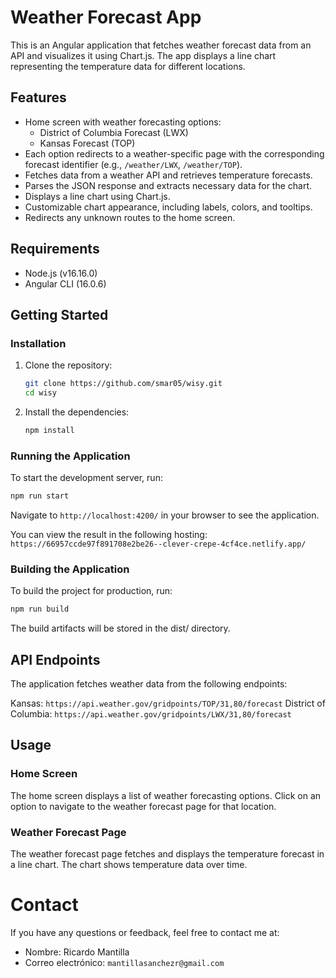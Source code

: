 # Weather Forecast App

This is an Angular application that fetches weather forecast data from an API and visualizes it using Chart.js. The app displays a line chart representing the temperature data for different locations.

## Features

- Home screen with weather forecasting options:
  - District of Columbia Forecast (LWX)
  - Kansas Forecast (TOP)
- Each option redirects to a weather-specific page with the corresponding forecast identifier (e.g., `/weather/LWX`, `/weather/TOP`).
- Fetches data from a weather API and retrieves temperature forecasts.
- Parses the JSON response and extracts necessary data for the chart.
- Displays a line chart using Chart.js.
- Customizable chart appearance, including labels, colors, and tooltips.
- Redirects any unknown routes to the home screen.

## Requirements

- Node.js (v16.16.0)
- Angular CLI (16.0.6)

## Getting Started

### Installation

1. Clone the repository:

   ```sh
   git clone https://github.com/smar05/wisy.git
   cd wisy
   ```

2. Install the dependencies:

   ```sh
   npm install
   ```

### Running the Application

To start the development server, run:

```sh
npm run start
```

Navigate to `http://localhost:4200/` in your browser to see the application.

You can view the result in the following hosting: `https://66957ccde97f891708e2be26--clever-crepe-4cf4ce.netlify.app/`

### Building the Application

To build the project for production, run:

```sh
npm run build
```

The build artifacts will be stored in the dist/ directory.

## API Endpoints

The application fetches weather data from the following endpoints:

Kansas: `https://api.weather.gov/gridpoints/TOP/31,80/forecast`
District of Columbia: `https://api.weather.gov/gridpoints/LWX/31,80/forecast`

## Usage

### Home Screen

The home screen displays a list of weather forecasting options. Click on an option to navigate to the weather forecast page for that location.

### Weather Forecast Page

The weather forecast page fetches and displays the temperature forecast in a line chart. The chart shows temperature data over time.

# Contact

If you have any questions or feedback, feel free to contact me at:

- Nombre: Ricardo Mantilla
- Correo electrónico: `mantillasanchezr@gmail.com`

